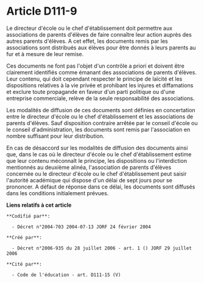 # Article D111-9

Le directeur d'école ou le chef d'établissement doit permettre aux associations de parents d'élèves de faire connaître leur
action auprès des autres parents d'élèves. A cet effet, les documents remis par les associations sont distribués aux élèves
pour être donnés à leurs parents au fur et à mesure de leur remise.

Ces documents ne font pas l'objet d'un contrôle a priori et doivent être clairement identifiés comme émanant des associations
de parents d'élèves. Leur contenu, qui doit cependant respecter le principe de laïcité et les dispositions relatives à la vie
privée et prohibant les injures et diffamations et exclure toute propagande en faveur d'un parti politique ou d'une
entreprise commerciale, relève de la seule responsabilité des associations.

Les modalités de diffusion de ces documents sont définies en concertation entre le directeur d'école ou le chef
d'établissement et les associations de parents d'élèves. Sauf disposition contraire arrêtée par le conseil d'école ou le
conseil d'administration, les documents sont remis par l'association en nombre suffisant pour leur distribution.

En cas de désaccord sur les modalités de diffusion des documents ainsi que, dans le cas où le directeur d'école ou le chef
d'établissement estime que leur contenu méconnaît le principe, les dispositions ou l'interdiction mentionnés au deuxième
alinéa, l'association de parents d'élèves concernée ou le directeur d'école ou le chef d'établissement peut saisir l'autorité
académique qui dispose d'un délai de sept jours pour se prononcer. A défaut de réponse dans ce délai, les documents sont
diffusés dans les conditions initialement prévues.

**Liens relatifs à cet article**

	**Codifié par**:

	  - Décret n°2004-703 2004-07-13 JORF 24 février 2004

	**Créé par**:

	  - Décret n°2006-935 du 28 juillet 2006 - art. 1 () JORF 29 juillet 2006

	**Cité par**:

	  - Code de l'éducation - art. D111-15 (V)
